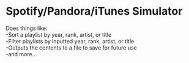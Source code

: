 # Spotify/Pandora/iTunes Simulator

Does things like: <br />
-Sort a playlist by year, rank, artist, or title <br />
-Filter playlists by inputted year, rank, artist, or title <br /> 
-Outputs the contents to a file to save for future use <br />
-and more...
